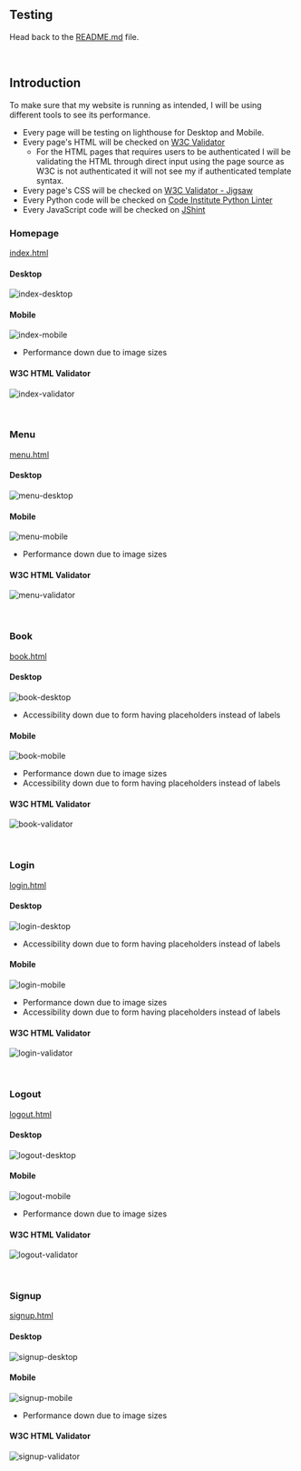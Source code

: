 ## __Testing__

Head back to the [README.md](README.md) file.

&nbsp;

## __Introduction__

To make sure that my website is running as intended, I will be using different tools to see its performance.

- Every page will be testing on lighthouse for Desktop and Mobile.
- Every page's HTML will be checked on [W3C Validator](https://validator.w3.org/)
    - For the HTML pages that requires users to be authenticated I will be validating the HTML through direct input using the page source as W3C is not authenticated it will not see my if authenticated template syntax.
- Every page's CSS will be checked on [W3C Validator - Jigsaw](https://jigsaw.w3.org/css-validator/)
- Every Python code will be checked on [Code Institute Python Linter](https://pep8ci.herokuapp.com/)
- Every JavaScript code will be checked on [JShint](https://jshint.com/)

### __Homepage__

[index.html](https://coders-cave-project-4.herokuapp.com/)

#### __Desktop__
![index-desktop](static/img/testing/lighthouse-index-desktop.png)

#### __Mobile__
![index-mobile](static/img/testing/lighthouse-index-mobile.png)

- Performance down due to image sizes

#### __W3C HTML Validator__
![index-validator](static/img/testing/index-validator.png)

&nbsp;  
### __Menu__

[menu.html](https://coders-cave-project-4.herokuapp.com/menu)

#### __Desktop__
![menu-desktop](static/img/testing/lighthouse-menu-desktop.png)

#### __Mobile__
![menu-mobile](static/img/testing/lighthouse-menu-mobile.png)

- Performance down due to image sizes

#### __W3C HTML Validator__
![menu-validator](static/img/testing/menu-validator.png)

&nbsp;  
### __Book__

[book.html](https://coders-cave-project-4.herokuapp.com/menu)

#### __Desktop__
![book-desktop](static/img/testing/lighthouse-book-desktop.png)

- Accessibility down due to form having placeholders instead of labels

#### __Mobile__
![book-mobile](static/img/testing/lighthouse-book-mobile.png)

- Performance down due to image sizes
- Accessibility down due to form having placeholders instead of labels

#### __W3C HTML Validator__
![book-validator](static/img/testing/book-validator.png)

&nbsp;  
### __Login__

[login.html](https://coders-cave-project-4.herokuapp.com/accounts/login/)

#### __Desktop__
![login-desktop](static/img/testing/lighthouse-login-desktop.png)

- Accessibility down due to form having placeholders instead of labels

#### __Mobile__
![login-mobile](static/img/testing/lighthouse-login-mobile.png)

- Performance down due to image sizes
- Accessibility down due to form having placeholders instead of labels

#### __W3C HTML Validator__
![login-validator](static/img/testing/login-validator.png)

&nbsp;  
### __Logout__

[logout.html](https://coders-cave-project-4.herokuapp.com/accounts/logout/)

#### __Desktop__
![logout-desktop](static/img/testing/lighthouse-logout-desktop.png)

#### __Mobile__
![logout-mobile](static/img/testing/lighthouse-logout-mobile.png)

- Performance down due to image sizes

#### __W3C HTML Validator__
![logout-validator](static/img/testing/logout-validator.png)

&nbsp;  
### __Signup__

[signup.html](https://coders-cave-project-4.herokuapp.com/accounts/signup/)

#### __Desktop__
![signup-desktop](static/img/testing/lighthouse-signup-desktop.png)

#### __Mobile__
![signup-mobile](static/img/testing/lighthouse-signup-mobile.png)

- Performance down due to image sizes

#### __W3C HTML Validator__
![signup-validator](static/img/testing/signup-validator.png)

&nbsp;  



